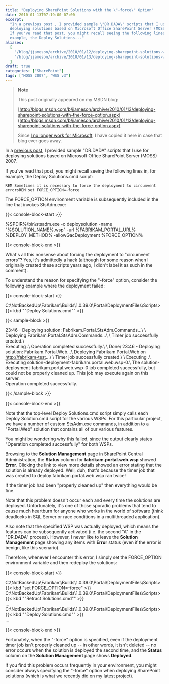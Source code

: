 ```yaml
---
title: "Deploying SharePoint Solutions with the \"-force\" Option"
date: 2010-01-13T07:19:00-07:00
excerpt:
  "In a previous post , I provided sample \"DR.DADA\" scripts that I use for
  deploying solutions based on Microsoft Office SharePoint Server (MOSS) 2007.
  If you've read that post, you might recall seeing the following lines in, for
  example, the Deploy Solutions..."
aliases:
  [
    "/blog/jjameson/archive/2010/01/12/deploying-sharepoint-solutions-with-the-force-option.aspx",
    "/blog/jjameson/archive/2010/01/13/deploying-sharepoint-solutions-with-the-force-option.aspx",
  ]
draft: true
categories: ["SharePoint"]
tags: ["MOSS 2007", "WSS v3"]
---
```


> **Note**
>
> This post originally appeared on my MSDN blog:
>
> [http://blogs.msdn.com/b/jjameson/archive/2010/01/13/deploying-sharepoint-solutions-with-the-force-option.aspx](http://blogs.msdn.com/b/jjameson/archive/2010/01/13/deploying-sharepoint-solutions-with-the-force-option.aspx)
>
> Since
> [I no longer work for Microsoft](/blog/jjameson/2011/09/02/last-day-with-microsoft),
> I have copied it here in case that blog ever goes away.

In a
[previous post](/blog/jjameson/2009/09/28/sample-walkthrough-of-the-dr-dada-approach-to-sharepoint),
I provided sample "DR.DADA" scripts that I use for deploying solutions based on
Microsoft Office SharePoint Server (MOSS) 2007.

If you've read that post, you might recall seeing the following lines in, for
example, the Deploy Solutions.cmd script:

`REM Sometimes it is necessary to force the deployment to circumvent errorsREM set FORCE_OPTION=-force`

The FORCE\_OPTION environment variable is subsequently included in the line that
invokes StsAdm.exe:

{{< console-block-start >}}

%SPDIR%\bin\stsadm.exe -o deploysolution -name "%SOLUTION\_NAME%.wsp" -url
%FABRIKAM\_PORTAL\_URL% %DEPLOY\_METHOD% -allowGacDeployment %FORCE\_OPTION%

{{< console-block-end >}}

What's all this nonsense about forcing the deployment to "circumvent errors"?
Yes, it's admittedly a hack (although for some reason when I originally created
these scripts years ago, I didn't label it as such in the comment).

To understand the reason for specifying the "-force" option, consider the
following example where the deployment failed:

{{< console-block-start >}}

C:\NotBackedUp\Fabrikam\Builds\1.0.39.0\Portal\DeploymentFiles\Scripts&gt;{{<
kbd "\"Deploy Solutions.cmd\"" >}}

{{< sample-block >}}

23:46 - Deploying solution: Fabrikam.Portal.StsAdm.Commands...\ \ Deploying
Fabrikam.Portal.StsAdm.Commands...\ \ Timer job successfully created.\ \
Executing .\ Operation completed successfully.\ \ Done\ 23:46 - Deploying
solution: Fabrikam.Portal.Web...\ Deploying Fabrikam.Portal.Web on
[http://fabrikam-test](http://fabrikam-test/)...\ \ Timer job successfully
created.\ \ Executing .\ Executing
solution-deployment-fabrikam.portal.web.wsp-0.\ The
solution-deployment-fabrikam.portal.web.wsp-0 job completed successfully, but
could not be properly cleaned up. This job may execute again on this server.\
Operation completed successfully.

{{< /sample-block >}}

{{< console-block-end >}}

Note that the top-level Deploy Solutions.cmd script simply calls each Deploy
Solution.cmd script for the various WSPs. For this particular project, we have a
number of custom StsAdm.exe commands, in addition to a "Portal.Web" solution
that contains all of our various features.

You might be wondering why this failed, since the output clearly states
"Operation completed successfully" for both WSPs.

Browsing to the **Solution Management** page in SharePoint Central
Administration, the **Status** column for **fabrikam.portal.web.wsp** showed
**Error**. Clicking the link to view more details showed an error stating that
the solution is already deployed. Well, duh, that's because the timer job that
was created to deploy fabrikam.portal.web.wsp ran twice!

If the timer job had been "properly cleaned up" then everything would be fine.

Note that this problem doesn't occur each and every time the solutions are
deployed. Unfortunately, it's one of those sporadic problems that tend to cause
much heartburn for anyone who works in the world of software (think deadlocks in
SQL Server or race conditions in a multithreaded application).

Also note that the specified WSP was actually deployed, which means the features
can be subsequently activated (i.e. the second "A" in the "DR.DADA" process).
However, I never like to leave the **Solution Management** page showing any
items with **Error** status (even if the error is benign, like this scenario).

Therefore, whenever I encounter this error, I simply set the FORCE\_OPTION
environment variable and then redeploy the solutions:

{{< console-block-start >}}

C:\NotBackedUp\Fabrikam\Builds\1.0.39.0\Portal\DeploymentFiles\Scripts&gt;{{<
kbd "set FORCE_OPTION=-force" >}}\
C:\NotBackedUp\Fabrikam\Builds\1.0.39.0\Portal\DeploymentFiles\Scripts&gt;{{<
kbd "\"Retract Solutions.cmd\"" >}}\
...\
C:\NotBackedUp\Fabrikam\Builds\1.0.39.0\Portal\DeploymentFiles\Scripts&gt;{{<
kbd "\"Deploy Solutions.cmd\"" >}}\
...

{{< console-block-end >}}

Fortunately, when the "-force" option is specified, even if the deployment timer
job isn't properly cleaned up -- in other words, it isn't deleted -- no error
occurs when the solution is deployed the second time, and the **Status** column
on the **Solution Management** page shows **Deployed**.

If you find this problem occurs frequently in your environment, you might
consider always specifying the "-force" option when deploying SharePoint
solutions (which is what we recently did on my latest project).
